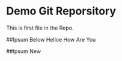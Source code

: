 # Demo Git Reporsitory

This is first file in the Repo.


##Ipsum Below
Helloe
How
Are 
You

##Ipsum New